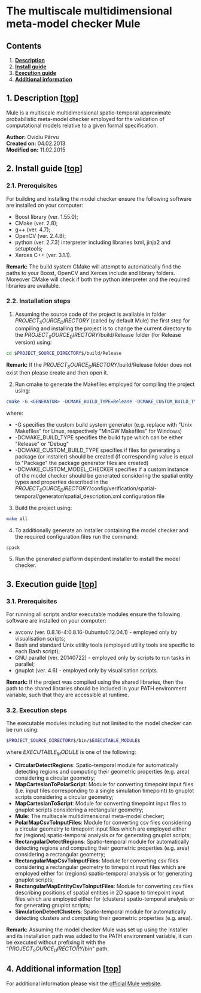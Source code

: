 The multiscale multidimensional meta-model checker Mule
==========

## <a name="top"></a> Contents

1. [**Description**](#description)
2. [**Install guide**](#install_guide)
3. [**Execution guide**](#execution_guide)
4. [**Additional information**](#additional_information)

## <a name="description"></a> 1. Description \[[top](#top)\]

Mule is a multiscale multidimensional spatio-temporal approximate probabilistic meta-model checker employed for the validation of computational models relative to a given formal specification.

**Author:**      Ovidiu Pârvu   
**Created on:**  04.02.2013                                          
**Modified on:** 11.02.2015

## <a name="install_guide"></a> 2. Install guide \[[top](#top)\]

### 2.1. Prerequisites

For building and installing the model checker ensure the following software are installed on your computer:
* Boost library (ver. 1.55.0);
* CMake (ver. 2.8);
* g++ (ver. 4.7);
* OpenCV (ver. 2.4.8);
* python (ver. 2.7.3) interpreter including libraries lxml, jinja2 and setuptools;
* Xerces C++ (ver. 3.1.1).

__Remark:__  The build system CMake will attempt to automatically find the paths to your Boost, OpenCV and Xerces include and library folders. Moreover CMake will check if both the python interpreter and the required libraries are available.

### 2.2. Installation steps

1) Assuming the source code of the project is available in folder $PROJECT_SOURCE_DIRECTORY$ (called by default Mule) the first step for compiling and installing the project is to change the current directory to the $PROJECT_SOURCE_DIRECTORY$/build/Release folder (for Release version) using:

```bash
cd $PROJECT_SOURCE_DIRECTORY$/build/Release
```

__Remark:__ If the $PROJECT_SOURCE_DIRECTORY$/build/Release folder does not exist then please create and then open it.

2) Run cmake to generate the Makefiles employed for compiling the project using:

```cmake
cmake -G <GENERATOR> -DCMAKE_BUILD_TYPE=Release -DCMAKE_CUSTOM_BUILD_TYPE=Package -DCMAKE_CUSTOM_MODEL_CHECKER=Generate ../../
```

where:

* -G specifies the custom build system generator (e.g. replace <GENERATOR> with "Unix Makefiles" for Linux, respectively "MinGW Makefiles" for Windows)
* -DCMAKE_BUILD_TYPE specifies the build type which can be either "Release" or "Debug"
* -DCMAKE_CUSTOM_BUILD_TYPE specifies if files for generating a package (or installer) should be created (if corresponding value is equal to "Package" the package generator files are created)
* -DCMAKE_CUSTOM_MODEL_CHECKER specifies if a custom instance of the model checker should be generated considering the spatial entity types and properties described in the $PROJECT_SOURCE_DIRECTORY$/config/verification/spatial-temporal/generator/spatial_description.xml configuration file

3) Build the project using:

```bash
make all
```

4) To additionally generate an installer containing the model checker and the required configuration files run the command:

```bash
cpack
```

5) Run the generated platform dependent installer to install the model checker.

## <a name="execution_guide"></a> 3. Execution guide \[[top](#top)\]

### 3.1. Prerequisites

For running all scripts and/or executable modules ensure the following software are installed on your computer:
* avconv (ver. 0.8.16-4:0.8.16-0ubuntu0.12.04.1) - employed only by visualisation scripts;
* Bash and standard Unix utility tools (employed utility tools are specific to each Bash script);
* GNU parallel (ver. 20140722) - employed only by scripts to run tasks in parallel;
* gnuplot (ver. 4.6) - employed only by visualisation scripts.

__Remark:__ If the project was compiled using the shared libraries, then the path to the shared libraries should be included in your PATH environment variable, such that they are accessible at runtime.

### 3.2. Execution steps

The executable modules including but not limited to the model checker can be run using:

```bash
$PROJECT_SOURCE_DIRECTORY$/bin/$EXECUTABLE_MODULE$
```

where $EXECUTABLE_MODULE$ is one of the following:

* **CircularDetectRegions**: Spatio-temporal module for automatically detecting regions and computing their geometric properties (e.g. area) considering a circular geometry;
* **MapCartesianToPolarScript**: Module for converting timepoint input files (i.e. input files corresponding to a single simulation timepoint) to gnuplot scripts considering a circular geometry;
* **MapCartesianToScript**: Module for converting timepoint input files to gnuplot scripts considering a rectangular geometry;
* **Mule**: The multiscale multidimensional meta-model checker;
* **PolarMapCsvToInputFiles**: Module for converting csv files considering a circular geometry to timepoint input files which are employed either for (regions) spatio-temporal analysis or for generating gnuplot scripts;
* **RectangularDetectRegions**: Spatio-temporal module for automatically detecting regions and computing their geometric properties (e.g. area) considering a rectangular geometry;
* **RectangularMapCsvToInputFiles**: Module for converting csv files considering a rectangular geometry to timepoint input files which are employed either for (regions) spatio-temporal analysis or for generating gnuplot scripts;
* **RectangularMapEntityCsvToInputFiles**: Module for converting csv files describing positions of spatial entities in 2D space to timepoint input files which are employed either for (clusters) spatio-temporal analysis or for generating gnuplot scripts;
* **SimulationDetectClusters**: Spatio-temporal module for automatically detecting clusters and computing their geometric properties (e.g. area).

__Remark:__ Assuming the model checker Mule was set up using the installer and its installation path was added to the PATH environment variable, it can be executed without prefixing it with the "$PROJECT_SOURCE_DIRECTORY$/bin" path.

## <a name="additional_information"></a> 4. Additional information \[[top](#top)\]

For additional information please visit the [official Mule website](http://mule.modelchecking.org).
